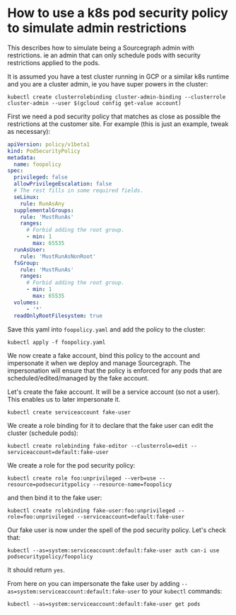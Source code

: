 # How to use a k8s pod security policy to simulate admin restrictions

This describes how to simulate being a Sourcegraph admin with restrictions. ie an admin that can only schedule pods with
security restrictions applied to the pods.

It is assumed you have a test cluster running in GCP or a similar k8s runtime and you are a cluster admin, ie
you have super powers in the cluster:

```shell script
kubectl create clusterrolebinding cluster-admin-binding --clusterrole cluster-admin --user $(gcloud config get-value account)
```

First we need a pod security policy that matches as close as possible the restrictions at the customer site. For example
(this is just an example, tweak as necessary):

```yaml
apiVersion: policy/v1beta1
kind: PodSecurityPolicy
metadata:
  name: foopolicy
spec:
  privileged: false
  allowPrivilegeEscalation: false
  # The rest fills in some required fields.
  seLinux:
    rule: RunAsAny
  supplementalGroups:
    rule: 'MustRunAs'
    ranges:
      # Forbid adding the root group.
      - min: 1
        max: 65535
  runAsUser:
    rule: 'MustRunAsNonRoot'
  fsGroup:
    rule: 'MustRunAs'
    ranges:
      # Forbid adding the root group.
      - min: 1
        max: 65535
  volumes:
      - '*'
  readOnlyRootFilesystem: true
``` 

Save this yaml into `foopolicy.yaml` and add the policy to the cluster:

```shell script
kubectl apply -f foopolicy.yaml 
```

We now create a fake account, bind this policy to the account and impersonate it when we deploy and manage Sourcegraph.
The impersonation will ensure that the policy is enforced for any pods that are scheduled/edited/managed by the fake account.

Let's create the fake account. It will be a service account (so not a user). This enables us to later impersonate it.

```shell script
kubectl create serviceaccount fake-user
```

We create a role binding for it to declare that the fake user can edit the cluster (schedule pods):

```shell script
kubectl create rolebinding fake-editor --clusterrole=edit --serviceaccount=default:fake-user
```

We create a role for the pod security policy:

```shell script
kubectl create role foo:unprivileged --verb=use --resource=podsecuritypolicy --resource-name=foopolicy
``` 

and then bind it to the fake user:

```shell script
kubectl create rolebinding fake-user:foo:unprivileged --role=foo:unprivileged --serviceaccount=default:fake-user
```

Our fake user is now under the spell of the pod security policy. Let's check that:

```shell script
kubectl --as=system:serviceaccount:default:fake-user auth can-i use podsecuritypolicy/foopolicy
```

It should return `yes`.

From here on you can impersonate the fake user by adding `--as=system:serviceaccount:default:fake-user` to your `kubectl` commands:

```shell script
kubectl --as=system:serviceaccount:default:fake-user get pods
```


